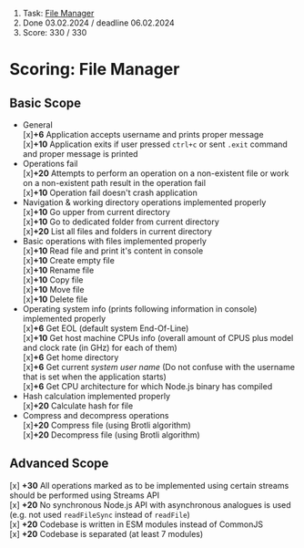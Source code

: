 1. Task: [File Manager](https://github.com/AlreadyBored/nodejs-assignments/blob/main/assignments/file-manager/assignment.md)  
2. Done 03.02.2024 / deadline 06.02.2024  
3. Score: 330 / 330  
  
# Scoring: File Manager  
## Basic Scope  
- General  
  [x]**+6** Application accepts username and prints proper message  
  [x]**+10** Application exits if user pressed `ctrl+c` or sent `.exit` command and proper message is printed  
- Operations fail  
  [x]**+20** Attempts to perform an operation on a non-existent file or work on a non-existent path result in the operation fail  
  [x]**+10** Operation fail doesn't crash application  
- Navigation & working directory operations implemented properly  
  [x]**+10** Go upper from current directory  
  [x]**+10** Go to dedicated folder from current directory  
  [x]**+20** List all files and folders in current directory  
- Basic operations with files implemented properly  
  [x]**+10** Read file and print it's content in console  
  [x]**+10** Create empty file  
  [x]**+10** Rename file  
  [x]**+10** Copy file  
  [x]**+10** Move file  
  [x]**+10** Delete file  
- Operating system info (prints following information in console) implemented properly  
  [x]**+6** Get EOL (default system End-Of-Line)  
  [x]**+10** Get host machine CPUs info (overall amount of CPUS plus model and clock rate (in GHz) for each of them)  
  [x]**+6** Get home directory  
  [x]**+6** Get current *system user name* (Do not confuse with the username that is set when the application starts)  
  [x]**+6** Get CPU architecture for which Node.js binary has compiled  
- Hash calculation implemented properly  
  [x]**+20** Calculate hash for file   
- Compress and decompress operations  
  [x]**+20** Compress file (using Brotli algorithm)  
  [x]**+20** Decompress file (using Brotli algorithm)  

## Advanced Scope  

[x] **+30** All operations marked as to be implemented using certain streams should be performed using Streams API  
[x] **+20** No synchronous Node.js API with asynchronous analogues is used (e.g. not used `readFileSync` instead of `readFile`)  
[x] **+20** Codebase is written in ESM modules instead of CommonJS  
[x] **+20** Codebase is separated (at least 7 modules)  
